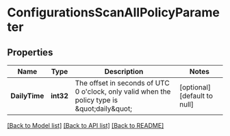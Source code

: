 # ConfigurationsScanAllPolicyParameter

## Properties
Name | Type | Description | Notes
------------ | ------------- | ------------- | -------------
**DailyTime** | **int32** | The offset in seconds of UTC 0 o&#x27;clock, only valid when the policy type is \&quot;daily\&quot; | [optional] [default to null]

[[Back to Model list]](../README.md#documentation-for-models) [[Back to API list]](../README.md#documentation-for-api-endpoints) [[Back to README]](../README.md)

